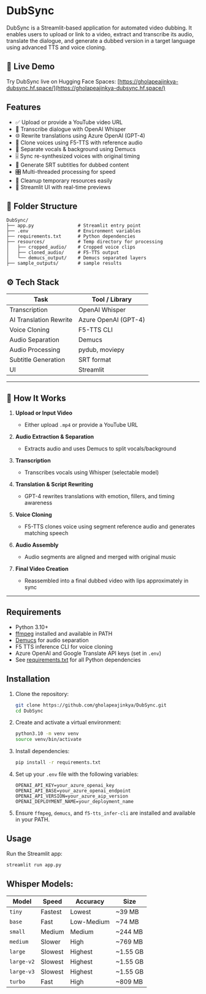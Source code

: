 # DubSync

DubSync is a Streamlit-based application for automated video dubbing. It enables users to upload or link to a video, extract and transcribe its audio, translate the dialogue, and generate a dubbed version in a target language using advanced TTS and voice cloning.

## 🚀 Live Demo

Try DubSync live on Hugging Face Spaces: [https://gholapeajinkya-dubsync.hf.space/](https://gholapeajinkya-dubsync.hf.space/)

## Features

- ✅ Upload or provide a YouTube video URL
- 🧠 Transcribe dialogue with OpenAI Whisper
- 🌐 Rewrite translations using Azure OpenAI (GPT-4)
- 🎤 Clone voices using F5-TTS with reference audio
- 🎼 Separate vocals & background using Demucs
- 🎚️ Sync re-synthesized voices with original timing
- 📝 Generate SRT subtitles for dubbed content
- 🎛️ Multi-threaded processing for speed
- 🧹 Cleanup temporary resources easily
- 🧪 Streamlit UI with real-time previews

## 📂 Folder Structure
```text
DubSync/
├── app.py                # Streamlit entry point
├── .env                  # Environment variables
├── requirements.txt      # Python dependencies
├── resources/            # Temp directory for processing
│   ├── cropped_audio/    # Cropped voice clips
│   ├── cloned_audio/     # F5-TTS output
│   └── demucs_output/    # Demucs separated layers
├── sample_outputs/       # sample results
```

## ⚙️ Tech Stack

| Task                     | Tool / Library         |
|--------------------------|------------------------|
| Transcription            | OpenAI Whisper         |
| AI Translation Rewrite   | Azure OpenAI (GPT-4)   |
| Voice Cloning            | F5-TTS CLI             |
| Audio Separation         | Demucs                 |
| Audio Processing         | pydub, moviepy         |
| Subtitle Generation      | SRT format             |
| UI                       | Streamlit              |

---

## 🚀 How It Works

1. **Upload or Input Video**
   - Either upload `.mp4` or provide a YouTube URL

2. **Audio Extraction & Separation**
   - Extracts audio and uses Demucs to split vocals/background

3. **Transcription**
   - Transcribes vocals using Whisper (selectable model)

4. **Translation & Script Rewriting**
   - GPT-4 rewrites translations with emotion, fillers, and timing awareness

5. **Voice Cloning**
   - F5-TTS clones voice using segment reference audio and generates matching speech

6. **Audio Assembly**
   - Audio segments are aligned and merged with original music

7. **Final Video Creation**
   - Reassembled into a final dubbed video with lips approximately in sync

---
## Requirements

- Python 3.10+
- [ffmpeg](https://ffmpeg.org/) installed and available in PATH
- [Demucs](https://github.com/facebookresearch/demucs) for audio separation
- F5 TTS inference CLI for voice cloning
- Azure OpenAI and Google Translate API keys (set in `.env`)
- See [requirements.txt](requirements.txt) for all Python dependencies

## Installation

1. Clone the repository:
    ```sh
    git clone https://github.com/gholapeajinkya/DubSync.git
    cd DubSync
    ```

2. Create and activate a virtual environment:
    ```sh
    python3.10 -m venv venv
    source venv/bin/activate
    ```

3. Install dependencies:
    ```sh
    pip install -r requirements.txt
    ```

4. Set up your `.env` file with the following variables:
    ```
    OPENAI_API_KEY=your_azure_openai_key
    OPENAI_API_BASE=your_azure_openai_endpoint
    OPENAI_API_VERSION=your_azure_aip_version
    OPENAI_DEPLOYMENT_NAME=your_deployment_name
    ```

5. Ensure `ffmpeg`, `demucs`, and `f5-tts_infer-cli` are installed and available in your PATH.

## Usage

Run the Streamlit app:

```sh
streamlit run app.py
```

## Whisper Models:

| Model      | Speed    | Accuracy   | Size      |
|------------|----------|------------|-----------|
| `tiny`     | Fastest  | Lowest     | ~39 MB    |
| `base`     | Fast     | Low-Medium | ~74 MB    |
| `small`    | Medium   | Medium     | ~244 MB   |
| `medium`   | Slower   | High       | ~769 MB   |
| `large`    | Slowest  | Highest    | ~1.55 GB  |
| `large-v2` | Slowest  | Highest    | ~1.55 GB  |
| `large-v3` | Slowest  | Highest    | ~1.55 GB  |
| `turbo`    | Fast     | High       | ~809 MB   |

